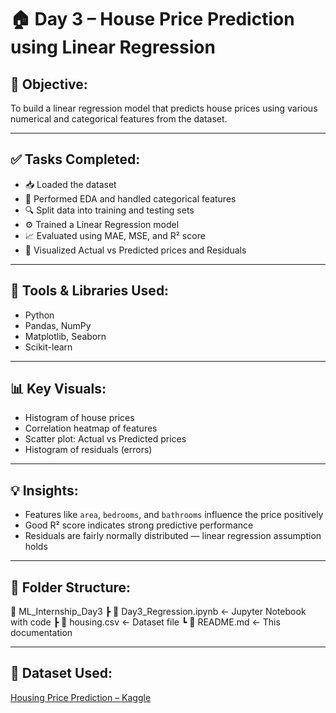 # 🏠 Day 3 – House Price Prediction using Linear Regression

## 📌 Objective:
To build a linear regression model that predicts house prices using various numerical and categorical features from the dataset.

---

## ✅ Tasks Completed:
- 📥 Loaded the dataset
- 🧹 Performed EDA and handled categorical features
- 🔍 Split data into training and testing sets
- ⚙️ Trained a Linear Regression model
- 📈 Evaluated using MAE, MSE, and R² score
- 🧠 Visualized Actual vs Predicted prices and Residuals

---

## 🧰 Tools & Libraries Used:
- Python
- Pandas, NumPy
- Matplotlib, Seaborn
- Scikit-learn

---

## 📊 Key Visuals:
- Histogram of house prices
- Correlation heatmap of features
- Scatter plot: Actual vs Predicted prices
- Histogram of residuals (errors)

---

## 💡 Insights:
- Features like `area`, `bedrooms`, and `bathrooms` influence the price positively
- Good R² score indicates strong predictive performance
- Residuals are fairly normally distributed — linear regression assumption holds

---

## 📂 Folder Structure:
  📁 ML_Internship_Day3 
    ┣ 📜 Day3_Regression.ipynb ← Jupyter Notebook with code 
    ┣ 📜 housing.csv ← Dataset file 
    ┗ 📜 README.md ← This documentation


---

## 🔗 Dataset Used:
[Housing Price Prediction – Kaggle](https://www.kaggle.com/datasets/harishkumardatalab/housing-price-prediction)
